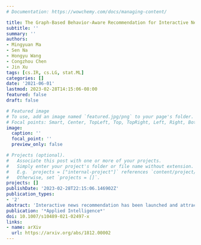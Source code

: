 ```yaml
---
# Documentation: https://wowchemy.com/docs/managing-content/

title: The Graph-Based Behavior-Aware Recommendation for Interactive News
subtitle: ''
summary: ''
authors:
- Mingyuan Ma
- Sen Na
- Hongyu Wang
- Congzhou Chen
- Jin Xu
tags: [cs.IR, cs.LG, stat.ML]
categories: []
date: '2021-06-01'
lastmod: 2023-02-28T14:15:06-08:00
featured: false
draft: false

# Featured image
# To use, add an image named `featured.jpg/png` to your page's folder.
# Focal points: Smart, Center, TopLeft, Top, TopRight, Left, Right, BottomLeft, Bottom, BottomRight.
image:
  caption: ''
  focal_point: ''
  preview_only: false

# Projects (optional).
#   Associate this post with one or more of your projects.
#   Simply enter your project's folder or file name without extension.
#   E.g. `projects = ["internal-project"]` references `content/project/deep-learning/index.md`.
#   Otherwise, set `projects = []`.
projects: []
publishDate: '2023-02-28T22:15:06.146902Z'
publication_types:
- '2'
abstract: 'Interactive news recommendation has been launched and attracted much attention recently. In this scenario, user’s behavior evolves from single click behavior to multiple behaviors including like, comment, share etc. However, most of the existing methods still use single click behavior as the unique criterion of judging user’s preferences. Further, although heterogeneous graphs have been applied in different areas, a proper way to construct a heterogeneous graph for interactive news data with an appropriate learning mechanism on it is still desired. To address the above concerns, we propose a graph-based behavior-aware network, which simultaneously considers six different types of behaviors as well as user’s demand on the news diversity. We have three mainsteps. First, we build an interaction behavior graph for multi-level and multi-category data. Second, we apply DeepWalk on the behavior graph to obtain entity semantics, then build a graph-based convolutional neural network called G-CNN to learn news representations, and an attention-based LSTM to learn behavior sequence representations. Third, we introduce core and coritivity features for the behavior graph, which measure the concentration degree of user’s interests. These features affect the trade-off between accuracy and diversity of our personalized recommendation system. Taking these features into account, our system finally achieves recommending news to different users at their different levels of concentration degrees.'
publication: '*Applied Intelligence*'
doi: 10.1007/s10489-021-02497-x
links:
- name: arXiv
  url: https://arxiv.org/abs/1812.00002
---
```

